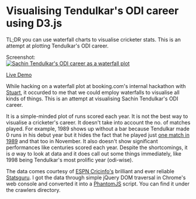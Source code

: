 Visualising Tendulkar's ODI career using D3.js
==============================================

TL;DR you can use waterfall charts to visualise cricketer stats. This
is an attempt at plotting Tendulkar's ODI career.

Screenshot:<br/>
[![Sachin Tendulkar's ODI career as a waterfall plot](http://www.deepakg.com/prog/img/waterfall-tendulkar-odi-v2.png)](http://www.deepakg.com/prog/code/waterfall/tendulkar-odi-career.html)

[Live Demo](http://www.deepakg.com/prog/code/waterfall/tendulkar-odi-career.html)

While hacking on a
waterfall plot at booking.com's internal hackathon with
[Stuart](http://mrfrisby.com), it occurded to me that we could employ
waterfalls to visualise all kinds of things. This is an attempt at
visualising Sachin Tendulkar's ODI career.

It is a simple-minded plot of runs scored each year. It is not the
best way to visualise a cricketer's career. It doesn't take into
account the no. of matches played. For example, 1989 shows up without
a bar because Tendulkar made 0 runs in his debut year but it hides the
fact that he played just [one match in
1989](http://stats.espncricinfo.com/ci/engine/player/35320.html?class=2;template=results;type=allround;view=match;year=1989)
and that too in November. It also doesn't show significant
performances like centuries scored each year. Despite the
shortcomings, it is _a_ way to look at data and it does call out some
things immediately, like 1998 being Tendulkar's most prolific year
(odi-wise).

The data comes courtesy of [ESPN
Cricinfo's](http://www.espncricinfo.com/) brilliant and ever reliable
[Statsguru](http://stats.espncricinfo.com/ci/engine/stats/index.html). I
got the data through simple jQuery DOM traversal in Chrome's web
console and converted it into a
[PhantomJS](https://github.com/ariya/phantomjs/) script. You can find
it under the crawlers directory.
